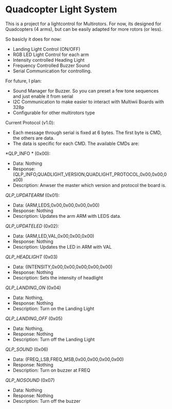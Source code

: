 Quadcopter Light System
=========

This is a project for a lightcontrol for Multirotors.
For now, its designed for Quadcopters (4 arms), but can be easily adapted for more rotors (or less).


So basicly it does for now:

- Landing Light Control (ON/OFF)
- RGB LED Light Control for each arm
- Intensity controlled Heading Light
- Frequency Controlled Buzzer Sound
- Serial Communication for controlling. 

For future, I plan:

- Sound Manager for Buzzer. So you can preset a few tone sequences and just enable it from serial
- I2C Communication to make easier to interact with Multiwii Boards with 328p
- Configurable for other multirotors type



Current Protocol (v1.0):
- Each message through serial is fixed at 6 bytes. The first byte is CMD, the others are data.
- The data is specific for each CMD. The available CMDs are:

*QLP_INFO * (0x00):
-	Data: Nothing
-	Response:	(QLP_INFO,QUADLIGHT_VERSION,QUADLIGHT_PROTOCOL,0x00,0x00,0x00)
-	Description: Anwser the master which version and protocol the board is.

*QLP_UPDATEARM* (0x01):
-	Data: (ARM,LEDS,0x00,0x00,0x00,0x00)
-	Response: Nothing
-	Description: Updates the arm ARM with LEDS data.

*QLP_UPDATELED* (0x02):
-	Data: (ARM,LED,VAL,0x00,0x00,0x00)
-	Response: Nothing
-	Description: Updates the LED in ARM with VAL
	
*QLP_HEADLIGHT* (0x03)
-	Data: (INTENSITY,0x00,0x00,0x00,0x00,0x00)
-	Response: Nothing
-	Description: Sets the intensity of headlight
	
*QLP_LANDING_ON* (0x04)
-	Data: Nothing,
-	Response: Nothing
-	Description: Turn on the Landing Light

*QLP_LANDING_OFF* (0x05)
-	Data: Nothing,
-	Response: Nothing
-	Description: Turn off the Landing Light
	
*QLP_SOUND* (0x06)
-	Data: (FREQ_LSB,FREQ_MSB,0x00,0x00,0x00,0x00)
-	Response: Nothing
-	Description: Turn on buzzer at FREQ

*QLP_NOSOUND* (0x07)
-	Data: Nothing
-	Response: Nothing
-	Description: Turn off the buzzer

